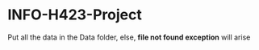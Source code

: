 # INFO-H423-Project
Put all the data in the Data folder, else, __file not found exception__ will arise